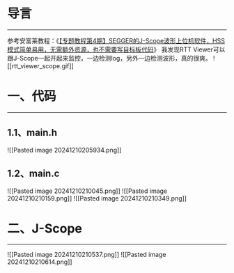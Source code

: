 # 导言
----
参考安富莱教程：《[【专题教程第4期】SEGGER的J-Scope波形上位机软件，HSS模式简单易用，无需额外资源，也不需要写目标板代码](https://www.armbbs.cn/forum.php?mod=viewthread&tid=83097)》
我发现RTT Viewer可以跟J-Scope一起开起来监控，一边检测log，另外一边检测波形，真的很爽。
![[rtt_viewer_scope.gif]]

# 一、代码
---
## 1.1、main.h
![[Pasted image 20241210205934.png]]
## 1.2、main.c
![[Pasted image 20241210210045.png]]
![[Pasted image 20241210210159.png]]
![[Pasted image 20241210210349.png]]
# 二、J-Scope
---
![[Pasted image 20241210210537.png]]
![[Pasted image 20241210210614.png]]


